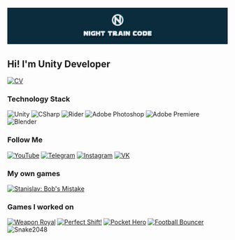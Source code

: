 [![NightTrainCode](https://github.com/MeeXaSiK/meexasik/blob/main/Logo/NightTrainCode%20Header.jpg)](https://www.youtube.com/c/NightTrainCode/)

## Hi! I'm Unity Developer

[![CV](https://img.shields.io/badge/-CV_Night_Train_Code-090909?style=for-the-badge&logo=GoogleMessages)](https://docs.google.com/document/d/1y0oRrCxb-SUxmhspFdCronjvmBU7Br9Z_2aoc7W-x68/edit?usp=sharing)

### Technology Stack

![Unity](https://img.shields.io/badge/-Unity-090909?style=for-the-badge&logo=unity)
![CSharp](https://img.shields.io/badge/-CSharp-090909?style=for-the-badge&logo=csharp&logoColor=37E1FF)
![Rider](https://img.shields.io/badge/-Rider-090909?style=for-the-badge&logo=rider&logoColor=FF8F2D)
![Adobe Photoshop](https://img.shields.io/badge/-Adobe_Photoshop-090909?style=for-the-badge&logo=adobephotoshop&logoColor=007DFF)
![Adobe Premiere](https://img.shields.io/badge/-Adobe_Premiere_Pro-090909?style=for-the-badge&logo=adobepremierepro&logoColor=FF50A8)
![Blender](https://img.shields.io/badge/-Blender-090909?style=for-the-badge&logo=blender&logoColor=F4CA16)

### Follow Me

[![YouTube](https://img.shields.io/badge/-YouTube-090909?style=for-the-badge&logo=youtube&logoColor=FF0000)](https://www.youtube.com/c/NightTrainCode/)
[![Telegram](https://img.shields.io/badge/-Telegram-090909?style=for-the-badge&logo=telegram)](https://t.me/nighttraincode/)
[![Instagram](https://img.shields.io/badge/-Instagram-090909?style=for-the-badge&logo=instagram&logoColor=CC397B)](https://instagram.com/the.meps_/)
[![VK](https://img.shields.io/badge/-VK-090909?style=for-the-badge&logo=vk&logoColor=318CE7)](https://vk.com/nighttraincode)

### My own games

[![Stanislav: Bob's Mistake](https://img.shields.io/badge/-STANISLAV:_BOB'S_MISTAKE-090909?style=for-the-badge)](https://www.youtube.com/watch?v=ThQ_kbMKN1s)

### Games I worked on

[![Weapon Royal](https://img.shields.io/badge/-Weapons_Royal-090909?style=for-the-badge)](https://play.google.com/store/apps/details?id=weapon.royal.shot)
[![Perfect Shift!](https://img.shields.io/badge/-Perfect_Shift!-090909?style=for-the-badge)](https://play.google.com/store/apps/details?id=perfect.shift.race)
[![Pocket Hero](https://img.shields.io/badge/-Pocket_Hero-090909?style=for-the-badge)](https://play.google.com/store/apps/details?id=com.RoyalBytes.WarCraft.io)
[![Football Bouncer](https://img.shields.io/badge/-Football_Bouncer-090909?style=for-the-badge)](https://youtu.be/Nc-y-FNjx8s)
![Snake2048](https://img.shields.io/badge/-Snake_2048-090909?style=for-the-badge)
